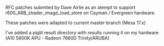 RFC patches submited by Dave Airlie as an atempt to support r600_ARB_shader_image_load_store on Cayman / Evergreen hardware.

These patches were adapted to current master branch (Mesa 17.x)

I've added a piglit result directory with results running it on my hardware (A10 5800K APU - Radeon 7660D Trinity/ARUBA)
